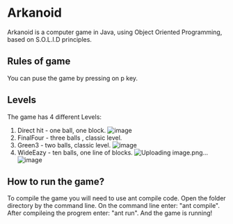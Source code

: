 # Arkanoid
 Arkanoid is a computer game in Java, using Object Oriented Programming, based on S.O.L.I.D principles.
 
 ## Rules of game
 
 
 You can puse the game by pressing on p key.
 
 ## Levels
 The game has 4 different Levels:

1. Direct hit - one ball, one block.
![image](https://user-images.githubusercontent.com/86460185/166452899-881b96b8-48e2-44bf-981d-bfb891de9773.png)
2. FinalFour - three balls , classic level.
3. Green3 - two balls, classic level.
![image](https://user-images.githubusercontent.com/86460185/166452959-49adb66c-cb00-4476-897a-44243224a7e8.png)
4. WideEazy - ten balls, one line of blocks.
![Uploading image.png…]()
![image](https://user-images.githubusercontent.com/86460185/166454438-2b25f8d3-91f7-4415-8d3a-eafca7dd9a8c.png)

## How to run the game?
To compile the game you will need to use ant compile code.
Open the folder directory by the command line.
On the command line enter: "ant compile".
After compileing the progrem enter: "ant run". 
And the game is running!
